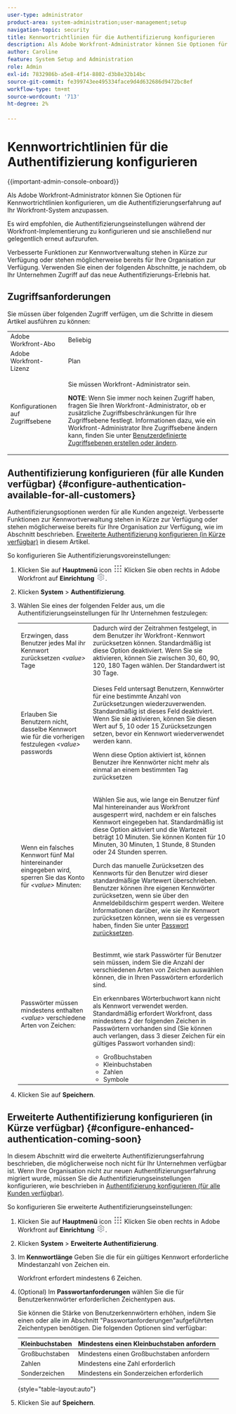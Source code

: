 ```yaml
---
user-type: administrator
product-area: system-administration;user-management;setup
navigation-topic: security
title: Kennwortrichtlinien für die Authentifizierung konfigurieren
description: Als Adobe Workfront-Administrator können Sie Optionen für Kennwortrichtlinien konfigurieren, um die Authentifizierungserfahrung auf Ihr Workfront-System anzupassen.
author: Caroline
feature: System Setup and Administration
role: Admin
exl-id: 7832986b-a5e8-4f14-8802-d3b8e32b14bc
source-git-commit: fe399743ee495334face9d4d632686d9472bc8ef
workflow-type: tm+mt
source-wordcount: '713'
ht-degree: 2%

---
```


# Kennwortrichtlinien für die Authentifizierung konfigurieren

{{important-admin-console-onboard}}

Als Adobe Workfront-Administrator können Sie Optionen für Kennwortrichtlinien konfigurieren, um die Authentifizierungserfahrung auf Ihr Workfront-System anzupassen.

Es wird empfohlen, die Authentifizierungseinstellungen während der Workfront-Implementierung zu konfigurieren und sie anschließend nur gelegentlich erneut aufzurufen.

Verbesserte Funktionen zur Kennwortverwaltung stehen in Kürze zur Verfügung oder stehen möglicherweise bereits für Ihre Organisation zur Verfügung. Verwenden Sie einen der folgenden Abschnitte, je nachdem, ob Ihr Unternehmen Zugriff auf das neue Authentifizierungs-Erlebnis hat.

## Zugriffsanforderungen

Sie müssen über folgenden Zugriff verfügen, um die Schritte in diesem Artikel ausführen zu können:

<table style="table-layout:auto"> 
 <col> 
 <col> 
 <tbody> 
  <tr> 
   <td role="rowheader">Adobe Workfront-Abo</td> 
   <td>Beliebig</td> 
  </tr> 
  <tr> 
   <td role="rowheader">Adobe Workfront-Lizenz</td> 
   <td>Plan</td> 
  </tr> 
  <tr> 
   <td role="rowheader">Konfigurationen auf Zugriffsebene</td> 
   <td> <p>Sie müssen Workfront-Administrator sein.</p> <p><b>NOTE</b>: Wenn Sie immer noch keinen Zugriff haben, fragen Sie Ihren Workfront-Administrator, ob er zusätzliche Zugriffsbeschränkungen für Ihre Zugriffsebene festlegt. Informationen dazu, wie ein Workfront-Administrator Ihre Zugriffsebene ändern kann, finden Sie unter <a href="../../../administration-and-setup/add-users/configure-and-grant-access/create-modify-access-levels.md" class="MCXref xref">Benutzerdefinierte Zugriffsebenen erstellen oder ändern</a>.</p> </td> 
  </tr> 
 </tbody> 
</table>

## Authentifizierung konfigurieren (für alle Kunden verfügbar) {#configure-authentication-available-for-all-customers}

Authentifizierungsoptionen werden für alle Kunden angezeigt. Verbesserte Funktionen zur Kennwortverwaltung stehen in Kürze zur Verfügung oder stehen möglicherweise bereits für Ihre Organisation zur Verfügung, wie im Abschnitt beschrieben. [Erweiterte Authentifizierung konfigurieren (in Kürze verfügbar)](#configure-enhanced-authentication-coming-soon) in diesem Artikel.

So konfigurieren Sie Authentifizierungsvoreinstellungen:

1. Klicken Sie auf **Hauptmenü** icon ![](assets/main-menu-icon.png) Klicken Sie oben rechts in Adobe Workfront auf **Einrichtung** ![](assets/gear-icon-settings.png).

1. Klicken **System** > **Authentifizierung**.

1. Wählen Sie eines der folgenden Felder aus, um die Authentifizierungseinstellungen für Ihr Unternehmen festzulegen:

   <table style="table-layout:auto"> 
    <col> 
    <col> 
    <tbody> 
     <tr> 
      <td role="rowheader">Erzwingen, dass Benutzer jedes Mal ihr Kennwort zurücksetzen <em>&lt;value&gt;</em> Tage</td> 
      <td>Dadurch wird der Zeitrahmen festgelegt, in dem Benutzer ihr Workfront-Kennwort zurücksetzen können. Standardmäßig ist diese Option deaktiviert. Wenn Sie sie aktivieren, können Sie zwischen 30, 60, 90, 120, 180 Tagen wählen. Der Standardwert ist 30 Tage.</td> 
     </tr> 
     <tr> 
      <td role="rowheader">Erlauben Sie Benutzern nicht, dasselbe Kennwort wie für die vorherigen festzulegen <em>&lt;value&gt;</em> passwords</td> 
      <td> <p>Dieses Feld untersagt Benutzern, Kennwörter für eine bestimmte Anzahl von Zurücksetzungen wiederzuverwenden. Standardmäßig ist dieses Feld deaktiviert. Wenn Sie sie aktivieren, können Sie diesen Wert auf 5, 10 oder 15 Zurücksetzungen setzen, bevor ein Kennwort wiederverwendet werden kann.</p> <p>Wenn diese Option aktiviert ist, können Benutzer ihre Kennwörter nicht mehr als einmal an einem bestimmten Tag zurücksetzen</p> </td> 
     </tr> 
     <tr> 
      <td role="rowheader">Wenn ein falsches Kennwort fünf Mal hintereinander eingegeben wird, sperren Sie das Konto für <em>&lt;value&gt;</em> Minuten: </td> 
      <td> <p>Wählen Sie aus, wie lange ein Benutzer fünf Mal hintereinander aus Workfront ausgesperrt wird, nachdem er ein falsches Kennwort eingegeben hat. Standardmäßig ist diese Option aktiviert und die Wartezeit beträgt 10 Minuten. Sie können Konten für 10 Minuten, 30 Minuten, 1 Stunde, 8 Stunden oder 24 Stunden sperren. </p> <p>Durch das manuelle Zurücksetzen des Kennworts für den Benutzer wird dieser standardmäßige Wartewert überschrieben. <br>Benutzer können ihre eigenen Kennwörter zurücksetzen, wenn sie über den Anmeldebildschirm gesperrt werden. Weitere Informationen darüber, wie sie ihr Kennwort zurücksetzen können, wenn sie es vergessen haben, finden Sie unter <a href="../../../workfront-basics/manage-your-account-and-profile/managing-your-workfront-account/reset-your-password.md" class="MCXref xref">Passwort zurücksetzen</a>.</p> </td> 
     </tr> 
     <tr> 
      <td role="rowheader">Passwörter müssen mindestens enthalten <em>&lt;value&gt;</em> verschiedene Arten von Zeichen:</td> 
      <td> <p>Bestimmt, wie stark Passwörter für Benutzer sein müssen, indem Sie die Anzahl der verschiedenen Arten von Zeichen auswählen können, die in Ihren Passwörtern erforderlich sind.</p> <p>Ein erkennbares Wörterbuchwort kann nicht als Kennwort verwendet werden.<br>Standardmäßig erfordert Workfront, dass mindestens 2 der folgenden Zeichen in Passwörtern vorhanden sind (Sie können auch verlangen, dass 3 dieser Zeichen für ein gültiges Passwort vorhanden sind): </p> 
       <ul> 
        <li>Großbuchstaben</li> 
        <li>Kleinbuchstaben</li> 
        <li>Zahlen</li> 
        <li>Symbole</li> 
       </ul> </td> 
     </tr> 
    </tbody> 
   </table>

1. Klicken Sie auf **Speichern**.

## Erweiterte Authentifizierung konfigurieren (in Kürze verfügbar) {#configure-enhanced-authentication-coming-soon}

In diesem Abschnitt wird die erweiterte Authentifizierungserfahrung beschrieben, die möglicherweise noch nicht für Ihr Unternehmen verfügbar ist. Wenn Ihre Organisation nicht zur neuen Authentifizierungserfahrung migriert wurde, müssen Sie die Authentifizierungseinstellungen konfigurieren, wie beschrieben in [Authentifizierung konfigurieren (für alle Kunden verfügbar)](#configure-authentication-available-for-all-customers).

So konfigurieren Sie erweiterte Authentifizierungseinstellungen:

1. Klicken Sie auf **Hauptmenü** icon ![](assets/main-menu-icon.png) Klicken Sie oben rechts in Adobe Workfront auf **Einrichtung** ![](assets/gear-icon-settings.png).

1. Klicken **System** > **Erweiterte Authentifizierung**.
1. Im **Kennwortlänge** Geben Sie die für ein gültiges Kennwort erforderliche Mindestanzahl von Zeichen ein.

   Workfront erfordert mindestens 6 Zeichen.

1. (Optional) Im **Passwortanforderungen** wählen Sie die für Benutzerkennwörter erforderlichen Zeichentypen aus.

   Sie können die Stärke von Benutzerkennwörtern erhöhen, indem Sie einen oder alle im Abschnitt &quot;Passwortanforderungen&quot;aufgeführten Zeichentypen benötigen. Die folgenden Optionen sind verfügbar:

   | Kleinbuchstaben | Mindestens einen Kleinbuchstaben anfordern |
   |---|---|
   | Großbuchstaben | Mindestens einen Großbuchstaben anfordern |
   | Zahlen | Mindestens eine Zahl erforderlich |
   | Sonderzeichen | Mindestens ein Sonderzeichen erforderlich |

   {style=&quot;table-layout:auto&quot;}

1. Klicken Sie auf **Speichern**.
